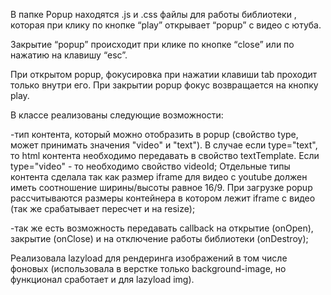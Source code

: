 В папке Popup находятся .js и .css файлы для работы библиотеки , которая при клику по кнопке “play” открывает “popup” с видео с ютуба.

Закрытие “popup” происходит при клике по кнопке “close” или по нажатию на клавишу “esc”.

При открытом popup, фокусировка при нажатии клавиши tab проходит только внутри его. При закрытии popup фокус возвращается на кнопку play.

В классе реализованы следующие возможности:

-тип контента, который можно отобразить в popup (свойство type, может принимать значения "video" и "text"). В случае если type="text", то html контента необходимо передавать в свойство textTemplate. Если type="video" - то необходимо свойство videoId;
Отдельные типы контента сделала так как размер iframe для видео с youtube должен иметь соотношение ширины/высоты равное 16/9. При загрузке popup рассчитываются размеры контейнера в котором лежит iframe с видео (так же срабатывает пересчет и на resize); 

-так же есть возможность передавать callback на открытие (onOpen), закрытие (onClose) и на отключение работы библиотеки (onDestroy);

Реализовала lazyload для рендеринга изображений в том числе фоновых (использовала в верстке только background-image, но функционал сработает и для lazyload img).

